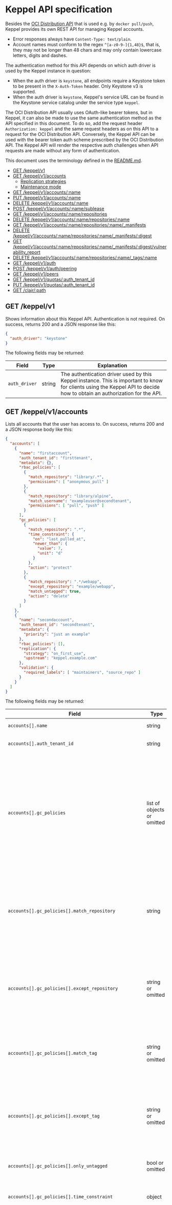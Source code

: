 # Keppel API specification

Besides the [OCI Distribution API][oci-dist] that is used e.g. by `docker pull/push`, Keppel provides its own REST API
for managing Keppel accounts.

[oci-dist]: https://github.com/opencontainers/distribution-spec

- Error responses always have `Content-Type: text/plain`.
- Account names must conform to the regex `^[a-z0-9-]{1,48}$`, that is, they may not be longer than 48 chars and may
  only contain lowercase letters, digits and dashes.

The authentication method for this API depends on which auth driver is used by the Keppel instance in question:

- When the auth driver is `keystone`, all endpoints require a Keystone token to be present in the `X-Auth-Token` header.
  Only Keystone v3 is supported.
- When the auth driver is `keystone`, Keppel's service URL can be found in the Keystone service catalog under the
  service type `keppel`.

The OCI Distribution API usually uses OAuth-like bearer tokens, but in Keppel, it can also be made to use the same
authentication method as the API specified in this document. To do so, add the request header `Authorization: keppel`
and the same request headers as on this API to a request for the OCI Distribution API. Conversely, the Keppel API can be
used with the bearer token auth scheme prescribed by the OCI Distribution API. The Keppel API will render the respective
auth challenges when API requests are made without any form of authentication.

This document uses the terminology defined in the [README.md](../README.md#terminology).

- [GET /keppel/v1](#get-keppelv1)
- [GET /keppel/v1/accounts](#get-keppelv1accounts)
  - [Replication strategies](#replication-strategies)
  - [Maintenance mode](#maintenance-mode)
- [GET /keppel/v1/accounts/:name](#get-keppelv1accountsname)
- [PUT /keppel/v1/accounts/:name](#put-keppelv1accountsname)
- [DELETE /keppel/v1/accounts/:name](#delete-keppelv1accountsname)
- [POST /keppel/v1/accounts/:name/sublease](#post-keppelv1accountsnamesublease)
- [GET /keppel/v1/accounts/:name/repositories](#get-keppelv1accountsnamerepositories)
- [DELETE /keppel/v1/accounts/:name/repositories/:name](#delete-keppelv1accountsnamerepositoriesname)
- [GET /keppel/v1/accounts/:name/repositories/:name/\_manifests](#get-keppelv1accountsnamerepositoriesname_manifests)
- [DELETE /keppel/v1/accounts/:name/repositories/:name/\_manifests/:digest](#delete-keppelv1accountsnamerepositoriesname_manifestsdigest)
- [GET /keppel/v1/accounts/:name/repositories/:name/\_manifests/:digest/vulnerability\_report](#delete-keppelv1accountsnamerepositoriesname_manifestsdigestvulnerability_report)
- [DELETE /keppel/v1/accounts/:name/repositories/:name/\_tags/:name](#delete-keppelv1accountsnamerepositoriesname_tagsname)
- [GET /keppel/v1/auth](#get-keppelv1auth)
- [POST /keppel/v1/auth/peering](#post-keppelv1authpeering)
- [GET /keppel/v1/peers](#get-keppelv1peers)
- [GET /keppel/v1/quotas/:auth\_tenant\_id](#get-keppelv1quotasauth_tenant_id)
- [PUT /keppel/v1/quotas/:auth\_tenant\_id](#put-keppelv1quotasauth_tenant_id)
- [GET /clair/:path](#get-clairpath)

## GET /keppel/v1

Shows information about this Keppel API. Authentication is not required.
On success, returns 200 and a JSON response like this:

```json
{
  "auth_driver": "keystone"
}
```

The following fields may be returned:

| Field | Type | Explanation |
| ----- | ---- | ----------- |
| `auth_driver` | string | The authentication driver used by this Keppel instance. This is important to know for clients using the Keppel API to decide how to obtain an authorization for the API. |

## GET /keppel/v1/accounts

Lists all accounts that the user has access to.
On success, returns 200 and a JSON response body like this:

```json
{
  "accounts": [
    {
      "name": "firstaccount",
      "auth_tenant_id": "firsttenant",
      "metadata": {},
      "rbac_policies": [
        {
          "match_repository": "library/.*",
          "permissions": [ "anonymous_pull" ]
        },
        {
          "match_repository": "library/alpine",
          "match_username": "exampleuser@secondtenant",
          "permissions": [ "pull", "push" ]
        }
      ],
      "gc_policies": [
        {
          "match_repository": ".*",
          "time_constraint": {
            "on": "last_pulled_at",
            "newer_than": {
              "value": 7,
              "unit": "d"
            }
          },
          "action": "protect"
        },
        {
          "match_repository": ".*/webapp",
          "except_repository": "example/webapp",
          "match_untagged": true,
          "action": "delete"
        }
      ]
    },
    {
      "name": "secondaccount",
      "auth_tenant_id": "secondtenant",
      "metadata": {
        "priority": "just an example"
      },
      "rbac_policies": [],
      "replication": {
        "strategy": "on_first_use",
        "upstream": "keppel.example.com"
      },
      "validation": {
        "required_labels": [ "maintainers", "source_repo" ]
      }
    }
  ]
}
```

The following fields may be returned:

| Field | Type | Explanation |
| ----- | ---- | ----------- |
| `accounts[].name` | string | Name of this account. |
| `accounts[].auth_tenant_id` | string | ID of auth tenant that regulates access to this account. |
| `accounts[].gc_policies` | list of objects or omitted | Policies for garbage collection (automated deletion of images) for repositories in this account. GC policies apply in addition to the regular garbage collection runs performed by Keppel that clean up unreferenced objects of all kinds. GC policies are ordered by priority: Earlier policies take precedence over later policies. |
| `accounts[].gc_policies[].match_repository` | string | Required. The GC policy applies to all repositories in this account whose name matches this regex. The leading account name and slash is stripped from the repository name before matching. The notes on regexes below apply. |
| `accounts[].gc_policies[].except_repository` | string or omitted | If given, matching repositories will be excluded from this GC policy, even if they match the `match_repository` regex. The syntax and mechanics of matching are otherwise identical to `match_repository` above. |
| `accounts[].gc_policies[].match_tag` | string or omitted | The GC policy applies to all images in matching repositories that have a tag whose name matches this regex. The notes on regexes below apply. |
| `accounts[].gc_policies[].except_tag` | string or omitted | If given, images with matching tag names will be excluded from this GC policy, even if they match the `match_tag` regex. The syntax and mechanics of matching are otherwise identical to `match_tag` above. |
| `accounts[].gc_policies[].only_untagged` | bool or omitted | If true, the GC policy applies to all images that do not have any tags. |
| `accounts[].gc_policies[].time_constraint` | object | If given, the GC policy only applies to images matching the time constraint specified herein. |
| `accounts[].gc_policies[].time_constraint.on` | string | The timestamp attribute on each image on which this time constraint operates. Either `pushed_at` or `last_pulled_at`. For the purposes of GC policy evaluation, if an image has never been pulled, its `last_pulled_at` timestamp will be set to the UNIX epoch (1970-01-01 00:00:00 UTC). |
| `accounts[].gc_policies[].time_constraint.oldest`<br>`accounts[].gc_policies[].time_constraint.newest` | integer or omitted | If set, the GC policy only applies to at most that many images within each repository, specifically to those that are oldest/newest ones when ordered by the timestamp attribute specified in the `time_constraint.on` key. These constraints are forbidden for policies with action "delete" to ensure that GC runs are idempotent. |
| `accounts[].gc_policies[].time_constraint.older_than`<br>`accounts[].gc_policies[].time_constraint.newer_than` | duration or omitted | If set, the GC policy only applies to at most images whose timestamp (as selected by the `time_constraint.on` key) is older/newer than the given age. Durations are given as a JSON object with the keys `value` (integer) and `unit` (string), e.g. `{"value": 4, "unit": "d"}` for 4 days. The units `s` (second), `m` (minute), `h` (hour), `d` (day), `w` (7 days) and `y` (365 days) are understood. |
| `accounts[].gc_policies[].action` | string | One of: `delete` (to delete matching images) or `protect` (to not delete matching images, even if another policy with a lower priority would want to). |
| `accounts[].in_maintenance` | bool | Whether this account is in maintenance mode. [See below](#maintenance-mode) for details. |
| `accounts[].metadata` | object of strings | Free-form metadata maintained by the user. The contents of this field are not interpreted by Keppel, but may trigger special behavior in applications using this API. |
| `accounts[].rbac_policies` | list of objects | Policies for rule-based access control (RBAC) to repositories in this account. RBAC policies are evaluated in addition to the permissions granted by the auth tenant. |
| `accounts[].rbac_policies[].match_repository` | string | The RBAC policy applies to all repositories in this account whose name matches this regex. The leading account name and slash is stripped from the repository name before matching. The notes on regexes below apply. |
| `accounts[].rbac_policies[].match_username` | string | The RBAC policy applies to all users whose name matches this regex. Refer to the [documentation of your auth driver](./drivers/) for the syntax of usernames. The notes on regexes below apply. |
| `accounts[].rbac_policies[].permissions` | list of strings | The permissions granted by the RBAC policy. Acceptable values include `pull`, `push`, `delete` and `anonymous_pull`. When `pull`, `push` or `delete` are included, `match_username` is not empty. When `anonymous_pull` is included, `match_username` is empty. |
| `accounts[].replication` | object or omitted | Replication configuration for this account, if any. [See below](#replication-strategies) for details. |
| `accounts[].platform_filter` | list of objects or omitted | Only allowed for replica accounts. If not empty, when replicating an image list manifest (i.e. a multi-architecture image), only submanifests matching one of the given platforms will be replicated. Each entry must have the same format as the `manifests[].platform` field in the [OCI Image Index Specification](https://github.com/opencontainers/image-spec/blob/master/image-index.md). |
| `accounts[].validation` | object or omitted | Validation rules for this account. When included, pushing blobs and manifests not satisfying these validation rules may be rejected. |
| `accounts[].validation.required_labels` | list of strings | When non-empty, image manifests must include all these labels. (Labels can be set on an image using the Dockerfile's `LABEL` command.) |

The values of fields with names like `match_...` and `except_...` are regular expressions, using the
[syntax defined by Go's stdlib regex parser](https://golang.org/pkg/regexp/syntax/). The anchors `^` and `$` are implied
at both ends of the regex, and need not be added explicitly.

### Replication strategies

This section describes the different possible configurations for `accounts[].replication`.

#### Strategy: `on_first_use`

When an authorized user pulls a manifest which does not exist in this registry yet, the same manifest will be queried in
the respective primary account. The primary account must have the same name as this account and must be located in one
of the upstream registries configured by the Keppel operator. If this query returns a result, the manifest and all blobs
referenced by it will be pulled from the upstream registry into the local one. Note that:

- Manifests and blobs can not be deleted directly, but will be cleaned up once they disappear from the upstream registry.
- Accounts with this replication strategy will not allow direct push access. Images can only be added to these accounts
  through replication.

The following fields are shown on accounts configured with this strategy:

| Field | Type | Explanation |
| ----- | ---- | ----------- |
| `accounts[].replication.strategy` | string | The string `on_first_use`. |
| `accounts[].replication.upstream` | string | The hostname of the upstream registry. Must be one of the peers configured for this registry by its operator. |

#### Strategy: `from_external_on_first_use`

This behaves mostly identically to `on_first_use`, but can pull from any registry implementing the OCI Distribution
Spec, including public registries like Docker Hub or GCR. Since there is no way for Keppel to negotiate service users
with these registries, the user must supply pull credentials (or else anonymous access is used for pulling, meaning that
only publicly accessible images can be replicated). Note that:

- Accounts with this strategy can be replicated from by other peer registries. For instance, an account with
  `on_first_use` in a peer registry can pull from an account with `from_external_on_first_use` in this registry.
- Pulling an image from this account requires a non-anonymous token when the image is pulled for the first time. This is
  a safety measure to prevent external users from leeching off some other team who configured their account to pull from
  a popular public registry and enabled anonymous pulling. In this scenario, only the team members of the team hosting
  the account can decide to host images in the account by explicitly pulling them for the first time.

The following fields are shown on accounts configured with this strategy:

| Field | Type | Explanation |
| ----- | ---- | ----------- |
| `accounts[].replication.strategy` | string | The string `from_external_on_first_use`. |
| `accounts[].replication.upstream.url` | string | The URL from which images are pulled. This may refer to either a public registry's domain name (e.g. `registry-1.docker.io` for Docker Hub) or a subpath below its domain name (e.g. `gcr.io/google_containers`). |
| `accounts[].replication.upstream.username`<br>`accounts[].replication.upstream.password` | string, optional | The credentials that this registry logs in with to replicate images from upstream. If not given, anonymous login is used. |

Note that the `accounts[].replication.upstream.password` field is omitted from GET responses for security reasons.

### Maintenance mode

When `accounts[].in_maintenance` is true, the following differences in behavior apply to this account:

- For primary accounts (i.e. accounts that are not replicas), no new blobs or manifests may be pushed. Only pulling and
  deleting are allowed.
- For replica accounts, no new blobs or manifests will be replicated. Pulling is still allowed, but it becomes possible
  to delete blobs and manifests.

Maintenance mode is a significant part of the account deletion workflow: Sending a DELETE request on an account is only
allowed while the account is in maintenance mode, and the caller must have deleted all manifests from the account before
attempting to DELETE it.

## GET /keppel/v1/accounts/:name

Shows information about an individual account.
Returns 404 if no account with the given name exists, or if the user does not have access to it.
Otherwise returns 200 and a JSON response body like this:

```json
{
  "account": {
    "name": "firstaccount",
    "auth_tenant_id": "firsttenant",
    "rbac_policies": [
      {
        "match_repository": "library/.*",
        "permissions": [ "anonymous_pull" ]
      },
      {
        "match_repository": "library/alpine",
        "match_username": "exampleuser@secondtenant",
        "permissions": [ "pull", "push" ]
      }
    ]
  }
}
```

The `.account` object's contents are equivalent to the corresponding entry in `.accounts[]` as returned by
`GET /keppel/v1/accounts`.

## PUT /keppel/v1/accounts/:name

Creates or updates the account with the given name. The request body must be a JSON document following the same schema
as the response from the corresponding GET endpoint, except that:

- `account.name` may not be present (the name is already given in the URL), and
- `account.auth_tenant_id` and `account.replication` may not be changed for existing accounts.

On success, returns 200 and a JSON response body like from the corresponding GET endpoint.

When creating a replica account, it may be necessary to supply a **sublease token** in the `X-Keppel-Sublease-Token`
header. The sublease token must have been issued by the Keppel instance hosting the corresponding primary account, via
the [POST /keppel/v1/accounts/:name/sublease](#post-keppelv1accountsnamesublease) endpoint. If a sublease token is
required, but the correct one was not supplied, 403 (Forbidden) will be returned.

## DELETE /keppel/v1/accounts/:name

Deletes the given account. On success, returns 204 (No Content).

Accounts can only be deleted after all manifests and blobs have been deleted from the account and its backing storage.
If these requirements are not met, 409 (Conflict) will be returned along with a JSON response body like this:

```json
{
  "remaining_manifests": {
    "count": 23,
    "next": [
      {
        "repository": "library/alpine",
        "digest": "sha256:54c5b3dd459d5ef778bb2fa1e23a5fb0e1b62ae66970bcb436e8f81a1a1a8e41",
      },
      {
        "repository": "library/alpine",
        "digest": "sha256:721fe5d2ca0c3f66b596df049b23619d14b9912f88344dea3b5335ad007f11a3",
      },
      ...
    ]
  },
  "remaining_blobs": {
    "count": 42
  },
  "error": "cannot delete this primary account because replicas are still attached to it"
}
```

The following fields may be returned:

| Field | Type | Explanation |
| ----- | ---- | ----------- |
| `remaining_manifests` | object | If this field is included, there are still manifests left in the account that the client has to delete before the account deletion can proceed. A list of manifests can be found in the `remaining_manifests.next` field. |
| `remaining_manifests.count` | integer | The total number of manifests that are still stored in this account. This value can be used to present a progress indication to the user. |
| `remaining_manifests.next` | array of objects | A list of manifests that are still stored in this account. To proceed with the account deletion, the client shall delete these manifests first, then restart the DELETE request on the account. The length of this list is capped to prevent excessive response sizes, so the number of entries in this list may be less than `remaining_manifests.count`. In this case, the next DELETE request on the account will show the next set of manifests that needs to be deleted. |
| `remaining_manifests.next[].repository` | string | The repository (within this account) where this manifest is stored. |
| `remaining_manifests.next[].digest` | string | The digest of this manifest. |
| `remaining_blobs` | object | If this field is included, there are still blobs left in the account. There is no API for deleting blobs, but when this field is included, it indicates that Keppel has scheduled a garbage collection to cleanup these blobs. The client shall restart the DELETE request on the account after some time (e.g. 15 seconds) to observe whether garbage collection is finished. |
| `remaining_blobs.count` | integer | The total number of blobs that are still stored in this account. This value can be used to present a progress indication to the user. |
| `error` | string | If this field is included, the account deletion was attempted, but failed. This field contains a human-readable error message describing the problem. |

Unlike in the artificial example above, usually only one of the top-level fields will be present at a time. Each
top-level field represents a distinct phase of the account deletion process: First all manifests need to be deleted (so
only `remaining_manifests` would be shown), then all blobs need to be garbage-collected (so only `remaining_blobs` would
be shown), then the account itself can be deleted (so only `error` would be shown if necessary).

## POST /keppel/v1/accounts/:name/sublease

Issues a **sublease token** for the given account. A sublease token can be redeemed exactly once to create a replica
account connected to this account in another Keppel instance. On success, returns 200 and a JSON response body like
this:

```
{
  "sublease_token": "oingoojei6aejab0Too4"
}
```

The sublease token mechanism is optional. If the `.sublease_token` field comes back empty, it means that no sublease
token needs to be presented when creating a replica of this primary account.

Sublease tokens can only be issued for primary accounts. If the account in question is a replica account, 400 (Bad
Request) is returned.

## GET /keppel/v1/accounts/:name/repositories

Lists repositories within the account with the given name. On success, returns 200 and a JSON response body like this:

```json
{
  "repositories": [
    {
      "name": "foo0001",
      "manifest_count": 23,
      "tag_count": 2,
      "size_bytes": 103876423,
      "pushed_at": 1575467980
    },
    ...,
    {
      "name": "foo1000",
      "manifest_count": 10,
      "tag_count": 0,
      "size_bytes": 29862877,
      "pushed_at": 1575468024
    }
  ],
  "truncated": true
}
```

The following fields may be returned:

| Field | Type | Explanation |
| ----- | ---- | ----------- |
| `repositories[].name` | string | Name of this repository. |
| `repositories[].manifest_count` | integer | Number of manifests that are stored in this repository. |
| `repositories[].tag_count` | integer | Number of tags that exist in this repository. |
| `repositories[].size_bytes` | integer | Size sum for all blobs in this repository. This correctly deduplicates layers shared between multiple manifests, but does not count the manifest's own size (only the blobs referenced therein). |
| `repositories[].pushed_at` | UNIX timestamp | When a manifest was pushed into the registry most recently. |
| `truncated` | boolean | Indicates whether [marker-based pagination](#marker-based-pagination) must be used to retrieve the rest of the result. |

### Marker-based pagination

Because an account may contain a potentially large number of repos, the implementation may employ **marker-based
pagination**. If the `.truncated` field is present and true, only a partial result is shown. The next page of results
can be obtained by resending the GET request with the query parameter `marker` set to the name of the last repository in
the current result list, for instance

    GET /keppel/v1/accounts/$ACCOUNT_NAME/repositories?marker=foo1000

for the example response shown above. The last page of results will have `truncated` omitted or set to false.

## DELETE /keppel/v1/accounts/:name/repositories/:name

Deletes the specified repository and all manifests in it. Returns 204 (No Content) on success.

Returns 409 (Conflict) if the repository still contains manifests. All manifests in the repository must be deleted
before the repository can be deleted.

## GET /keppel/v1/accounts/:name/repositories/:name/\_manifests

*Note the underscore in the last path element. Since repository names may contain slashes themselves, the underscore is necessary to distinguish the reserved word `_manifests` from a path component in the repository name.*

Lists manifests (and, indirectly, tags) in the given repository in the given account. On success, returns 200 and a JSON
response body like this:

```json
{
  "manifests": [
    {
      "digest": "sha256:622cb3371c1a08096eaac564fb59acccda1fcdbe13a9dd10b486e6463c8c2525",
      "media_type": "application/vnd.docker.distribution.manifest.v2+json",
      "size_bytes": 10518718,
      "pushed_at": 1575468024,
      "last_pulled_at": 1575554424,
      "tags": [
        {
          "name": "latest",
          "pushed_at": 1575468024,
          "last_pulled_at": 1575550824
        }
      ],
      "labels": {
        "maintainers": "Stefan"
      },
      "gc_status": {
        "protected_by_recent_upload": true
      },
      "vulnerability_status": "Clean"
    },
    {
      "digest": "sha256:5891b5b522d5df086d0ff0b110fbd9d21bb4fc7163af34d08286a2e846f6be03",
      "media_type": "application/vnd.oci.image.manifest.v1+json",
      "size_bytes": 2791084,
      "pushed_at": 1575467980,
      "last_pulled_at": null,
      "vulnerability_status": "High"
    }
  ]
}
```

The following fields may be returned:

| Field | Type | Explanation |
| ----- | ---- | ----------- |
| `manifests[].digest` | string | The canonical digest of this manifest. |
| `manifests[].media_type` | string | The MIME type of the canonical form of this manifest. |
| `manifests[].size_bytes` | integer | Total size of this manifest and all layers referenced by it in the backing storage. |
| `manifests[].pushed_at` | UNIX timestamp | When this manifest was pushed into the registry. |
| `manifests[].last_pulled_at` | UNIX timestamp or null | When this manifest was last pulled from the registry (or null if it was never pulled). |
| `manifests[].tags` | array | All tags that currently resolve to this manifest. |
| `manifests[].tags[].name` | string | The name of this tag. |
| `manifests[].tags[].pushed_at` | string | When this tag was last updated in the registry. |
| `manifests[].tags[].last_pulled_at` | UNIX timestamp or null | When this manifest was last pulled from the registry using this tag name (or null if it was never pulled from this tag). |
| `manifests[].labels` | object of strings | Free-form labels maintained by the user (labels are set on an image using the Dockerfile's `LABEL` command). The contents of this field may be interpreted by Keppel and might trigger special behavior, e.g. when `validation.required_labels` is configured for an account. |
| `manifests[].gc_status` | object or omitted | Omitted if policy-guided garbage collection has not encountered this manifest yet. Otherwise contains a status report from the last GC run. If this object is shown, it will contain exactly one of the following attributes. |
| `manifests[].gc_status.protected_by_recent_upload` | true or omitted | If true, this manifest was protected from deletion during the last GC run because it was uploaded too recently (within 10 minutes of the GC run). |
| `manifests[].gc_status.protected_by_parent` | string or omitted | If shown, this manifest was protected from deletion during the last GC run because there is a parent manifest that references it. The field contains the parent manifest's digest. If the manifest is referenced by multiple parent manifests, it is not defined which parent manifest's digest will be shown. |
| `manifests[].gc_status.protected_by_policy` | object or omitted | If shown, this manifest was protected from deletion during the last GC run because of a matching policy with the "protect" action. The object will contain the policy definition in the same format as described above for `accounts[].gc_policies[]`. |
| `manifests[].gc_status.relevant_policies` | array of objects or omitted | If shown, this manifest was not protected from deletion during the last GC run, but no deleting policy matched either. The array will contain the definitions of all deleting policies that could apply to this manifest, in the same format as described above for `accounts[].gc_policies[]`. |
| `manifests[].vulnerability_status` | string | Either `Clean` (no vulnerabilities have been found in this image), `Pending` (vulnerability scanning is not enabled on this server or is still in progress for this image or has failed for this image), `Error` (vulnerability scanning failed for this image or an image referenced in this manifest), or any of the severity strings defined by Clair (`Unknown`, `Negligible`, `Low`, `Medium`, `High`, `Critical`, `Defcon1`). The full vulnerability report can be retrieved with [a separate API call](#delete-keppelv1accountsnamerepositoriesname_manifestsdigestvulnerability_report). |
| `manifests[].vulnerability_scan_error` | string | Only shown if `vulnerability_status` is `Error`. Contains the error message from Clair that explains why this image could not be scanned. When `vulnerability_status` is `Error` because scanning failed for an image referenced in this manifest, the error message will be shown on the referenced manifest instead of on this manifest. |
| `truncated` | boolean | Indicates whether [marker-based pagination](#marker-based-pagination) must be used to retrieve the rest of the result. |

## DELETE /keppel/v1/accounts/:name/repositories/:name/\_manifests/:digest

Deletes the specified manifest and all tags pointing to it. Returns 204 (No Content) on success.
The digest that identifies the manifest must be that manifest's canonical digest, otherwise 404 is returned.

## GET /keppel/v1/accounts/:name/repositories/:name/\_manifests/:digest/vulnerability\_report

Retrieves the vulnerability report for the specified manifest. If the manifest exists and a vulnerability report is available for it, returns 200 (OK) and a JSON response body containing the vulnerability report in the [format defined by Clair](https://quay.github.io/clair/reference/api.html#schemavulnerabilityreport).

Returns 404 (Not Found) if the specified manifest does not exist.

Otherwise, returns 204 (No Content) if the manifest does not directly reference any image layers and thus cannot be scanned for vulnerabilities itself.

Otherwise, returns 405 (Method Not Allowed) if the manifest exists, but its vulnerability status (see above) is either `Pending` or `Error`. (This case should technically also be a 404, but the different status code allows clients to disambiguate the nonexistence of the manifest from the nonexistence of the vulnerability report.)

Note that, when manifests reference other manifests (the most common case being multi-arch images referencing their constituent single-arch images), the vulnerability status of the parent manifest aggregates over the vulnerability statuses of its child manifests, but its vulnerability report only covers image layers directly referenced by the parent manifest. Clients displaying the vulnerability report for a multi-arch image manifest or any other manifest referencing child manifests should recursively fetch the vulnerability reports of all child manifests and show a merged representation as appropriate for their use case.

## DELETE /keppel/v1/accounts/:name/repositories/:name/\_tags/:name

Deletes the specified tag, without deleting the manifest it points to. Returns 204 (No Content) on success.

## GET /keppel/v1/auth

This endpoint is reserved for the authentication workflow of the [OCI Distribution API][oci-dist].

## POST /keppel/v1/auth/peering

*This endpoint is only used for internal communication between Keppel registries and cannot be used by outside users.*

An upstream registry can send this request to a downstream registry to issue a username and password for it. These
credentials allow pull access to the entire upstream registry via the usual Registry V2 auth process. The downstream
registry is expected to store these credentials for use in content replication. On success, returns 204 (No Content).
The request body must be a JSON document like this:

```json
{
  "peer": "keppel.example.org",
  "username": "replication@keppel.example.com",
  "password": "EaxiYoo8ju7Ohvukooch"
}
```

The following fields must be included:

| Field | Type | Explanation |
| ----- | ---- | ----------- |
| `peer` | string | The hostname of the registry for which those credentials are valid. |
| `username`<br />`password` | string | Credentials granting global pull access to that registry. |

## GET /keppel/v1/peers

Shows information about the peers known to this registry. This information is vital for users who want to create a
replica account, since they have to know which peers are eligible.
On success, returns 200 and a JSON response body like this:

```json
{
  "peers": [
    { "hostname": "keppel.example.org" },
    { "hostname": "keppel.example.com" }
  ]
}
```

The following fields may be returned:

| Field | Type | Explanation |
| ----- | ---- | ----------- |
| `peers` | list of objects | List of peers known to this registry. |
| `peers[].hostname` | string | Hostname of this peer. |

## GET /keppel/v1/quotas/:auth\_tenant\_id

Shows information about resource usage and limits for the given auth tenant.
On success, returns 200 and a JSON response body like this:

```json
{
  "manifests": {
    "quota": 1000,
    "usage": 42
  }
}
```

The following fields may be returned:

| Field | Type | Explanation |
| ----- | ---- | ----------- |
| `manifests.quota` | integer | Maximum number of manifests that can be pushed to repositories in accounts belonging to this auth tenant. |
| `manifests.usage` | integer | How many manifests exist in repositories in accounts belonging to this auth tenant. |

## PUT /keppel/v1/quotas/:auth\_tenant\_id

Updates the configuration for this auth tenant. The request body must be a JSON document following the same schema
as the response from the corresponding GET endpoint, except that the `.usage` fields may not be present.

On success, returns 200 and a JSON response body like from the corresponding GET endpoint.

## GET /clair/:path

When Keppel is set up with a Clair instance for vulnerability scanning, all GET/HEAD requests for paths under `/clair/`
get reverse-proxied into the Clair API. The user must have administrative access to Keppel. This reverse-proxying is
useful because a Clair instance associated with Keppel usually only responds to requests with tokens issued by Keppel,
and Keppel does not hand out those tokens at all.
